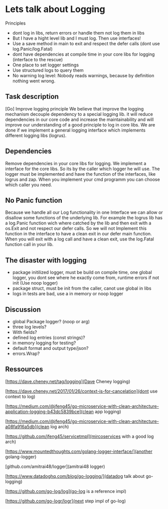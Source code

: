 # Lets talk about Logging

Principles

- dont log in libs, return errors or handle them not log them in libs
- But I have a hight level lib and I must log. Then use interfaces!
- Use a save method in main to exit and respect the defer calls (dont use log.Panic/log.Fatal)
- dont have dependencies at compile time in your core libs for logging (interface to the rescue)
- One place to set logger settings
- Use structured logs to query them
- No warning log level: Nobody reads warnings, because by definition nothing went wrong.

## Task description

[Go] Improve logging principle
We believe that improve the logging mechanism decouple dependency to a special logging lib.
it will reduce dependencies in our core code and increase the maintainability and will improve our understanding of a good principle to log in core libs.
We are done if we implement a general logging interface which implements different logging libs (logrus).

## Dependencies

Remove dependencies in your core libs for logging. We implement a interface for the core libs. So its by the caller which logger he will use.
The logger must be implemented and have the function of the interfaces, like logrus and zap. When you implement your cmd programm you can choose which caller you need.

## No Panic function

Because we handle all our Log functionality in one Interface we can allow or disallow some functions of the underlying lib.
For example the logrus lib has a log.Panic function wich where catched by the lib and then exit with a os.Exit and not respect our defer calls.
So we will not Implement this function in the interface to have a clean exit in our defer main function. When you will exit with a log call and have a clean exit, use the log.Fatal function call in your lib.

## The disaster with logging

- package initilized logger, must be build on compile time, one global logger, you dont see where he exactly come from, runtime errors if not init (Use noop logger)
- package struct, must be init from the caller, canot use global in libs
- logs in tests are bad, use a in memory or noop logger

## Discussion

- global Package logger? (noop or arg)
- three log levels?
- With fields?
- defined log entries (const strings)?
- in memory logging for testing?
- default format and output type/json?
- errors.Wrap?

## Ressources

[https://dave.cheney.net/tag/logging](Dave Cheney logging)

[https://dave.cheney.net/2017/01/26/context-is-for-cancelation](dont use context to log)

[https://medium.com/@jfeng45/go-microservice-with-clean-architecture-application-logging-b43dc5839bce](clean app logging)

[https://medium.com/@jfeng45/go-microservice-with-clean-architecture-a08fa916a5db](clean log arch)

[https://github.com/jfeng45/servicetmpl](mircoservices with a good log arch)

[https://www.mountedthoughts.com/golang-logger-interface/](another golang-logger)

[github.com/amitrai48/logger](amitrai48 logger)

[https://www.datadoghq.com/blog/go-logging/](datadog talk about go-logging)

[https://github.com/go-log/log](go-log is a reference impl)

[https://github.com/go-logr/logr](next step impl of go-log)
